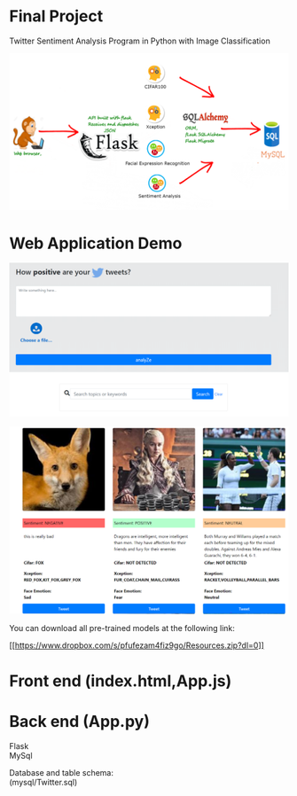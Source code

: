 # Final Project
Twitter Sentiment Analysis Program in Python with Image Classification


![alt text](https://github.com/arlennav/TweetAnalyzer/blob/master/overview.png)  


# Web Application Demo

 
![alt text](https://github.com/arlennav/TweetAnalyzer/blob/master/Demo01.PNG) 
 
![alt text](https://github.com/arlennav/TweetAnalyzer/blob/master/Demo02.PNG) 
 

You can download all pre-trained models at the following link:

[[https://www.dropbox.com/s/pfufezam4fiz9go/Resources.zip?dl=0]]

# Front end (index.html,App.js) 

  
  
# Back end (App.py)  
Flask  
MySql

Database and table schema:  
(mysql/Twitter.sql)
